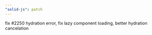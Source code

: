 ```yaml
---
"solid-js": patch
---
```


fix #2250 hydration error, fix lazy component loading, better hydration cancelation
